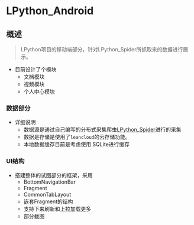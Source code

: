 # LPython_Android

## 概述

> LPython项目的移动端部分，针对LPython_Spider所抓取来的数据进行展示。

* 目前设计了个模块
  * 文档模块 
  * 视频模块
  * 个人中心模块

### 数据部分
* 详细说明
  * 数据源是通过自己编写的分布式采集爬虫[LPython_Spider](https://github.com/BruceJu/LPython_Spider)进行的采集
  * 数据是存储是使用了`leancloud`的云存储功能。
  * 本地数据缓存目前是考虑使用 SQLite进行缓存

### UI结构
 * 搭建整体的试图部分的框架，采用  
    * BottomNavigationBar
    * Fragment
    * CommonTabLayout
    * 嵌套Fragment的结构
    * 支持下来刷新和上拉加载更多  
    * 部分截图

    